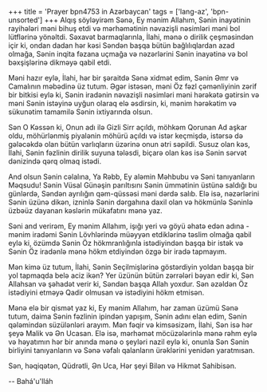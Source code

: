 +++
title = 'Prayer bpn4753 in Azərbaycan'
tags = ['lang-az', 'bpn-unsorted']
+++
Alqış söyləyirəm Sənə, Ey mənim Allahım, Sənin inayətinin rayihələri məni bihuş etdi və mərhəmətinin nəvazişli nəsimləri məni bol lütflərinə yönəltdi. Səxavət barmaqlarınla, İlahi, mənə o dirilik çeşməsindən içir ki, ondan dadan hər kəsi Səndən başqa bütün bağlılıqlardan azad olmağa, Sənin inqita fəzana uçmağa və nəzərlərini Sənin inаyətinə və bol bəxşişlərinə dikməyə qabil etdi.

Məni hazır eylə, İlahi, hər bir şəraitdə Sənə xidmət edim, Sənin Əmr və Camalının məbədinə üz tutum. Əgər istəsən, məni Öz fəzl çəmənliyinin zərif bir bitkisi eylə ki, Sənin iradənin nəvazişli nəsimləri məni hərəkətə gətirsin və məni Sənin istəyinə uyğun olaraq elə əsdirsin, ki, mənim hərəkətim və sükunətim tamamilə Sənin ixtiyarında olsun.

Sən O Kəssən ki, Onun adı ilə Gizli Sirr açıldı, möhkəm Qorunan Ad aşkar oldu, möhürlənmiş piyalənin möhürü açıldı və istər keçmişdə, istərsə də gələcəkdə olan bütün varlıqların üzərinə onun ətri səpildi. Susuz olan kəs, İlahi, Sənin fəzlinin dirilik suyuna tələsdi, biçarə olan kəs isə Sənin sərvət dənizində qərq olmaq istədi.

And olsun Sənin cəlalına, Ya Rəbb, Ey aləmin Məhbubu və Səni tanıyanların Məqsudu! Sənin Vüsal Günəşin parıltısını Sənin ümmətinin üstünə saldığı bu günlərdə, Səndən ayrılığın qəm-qüssəsi məni dərdə salıb. Elə isə, nəzərlərini Sənin üzünə dikən, izninlə Sənin dərgahına daxil olan və hökmünlə Səninlə üzbəüz dayanan kəslərin mükafatını mənə yaz.

Səni and verirəm, Ey mənim Allahım, işığı yeri və göyü əhatə edən adına - mənim iradəmi Sənin Lövhlərində müəyyən etdiklərinə təslim olmağa qabil eylə ki, özümdə Sənin Öz hökmranlığınla istədiyindən başqa bir istək və Sənin Öz iradənlə mənə hökm etdiyindən özgə bir iradə tapmayım.

Mən kimə üz tutum, İlahi, Sənin Seçilmişlərinə göstərdiyin yoldan başqa bir yol tapmaqda belə aciz ikən? Yer üzünün bütün zərrələri bəyan edir ki, Sən Allahsan və şəhadət verir ki, Səndən başqa Allah yoxdur. Sən əzəldən Öz istədiyini etməyə Qadir olmusan və istədiyini hökm etmisən.

Mənə elə bir qismət yaz ki, Ey mənim Allahım, hər zaman üzümü Sənə tutum, daima Sənin fəzlinin ipindən yapışım, Sənin adını elan edim, Sənin qələmindən süzülənləri arayım. Mən fəqir və kimsəsizəm, İlahi, Sən isə hər şeyə Malik və Ən Ucasan. Elə isə, mərhəmət möcüzələrinlə mənə rəhm eylə və həyatımın hər bir anında mənə o şeyləri nazil eylə ki, onunla Sən Sənin birliyini tanıyanların və Sənə vəfalı qalanların ürəklərini yenidən yaratmısan.

Sən, həqiqətən, Qüdrətli, Ən Uca, Hər şeyi Bilən və Hikmət Sahibisən.

-- Bahá'u'lláh
